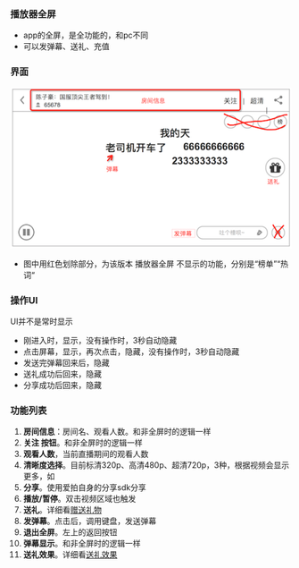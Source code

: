 ### 播放器全屏
* app的全屏，是全功能的，和pc不同
* 可以发弹幕、送礼、充值

### 界面
![横屏界面](img/player-hh.png)

* 图中用红色划除部分，为该版本 播放器全屏 不显示的功能，分别是“榜单”“热词“

### 操作UI
UI并不是常时显示

* 刚进入时，显示，没有操作时，3秒自动隐藏
* 点击屏幕，显示，再次点击，隐藏，没有操作时，3秒自动隐藏
* 发送完弹幕回来后，隐藏
* 送礼成功后回来，隐藏
* 分享成功后回来，隐藏

### 功能列表
1. **房间信息**：房间名、观看人数。和非全屏时的逻辑一样
2. **关注 按钮**。和非全屏时的逻辑一样
3. **观看人数**，当前直播期间的观看人数
3. **清晰度选择**。目前标清320p、高清480p、超清720p，3种，根据视频会显示更多，如
4. **分享**。使用爱拍自身的分享sdk分享
5. **播放/暂停**。双击视频区域也触发
6. **送礼**。详细看[赠送礼物](app/gift.md)
7. **发弹幕**。点击后，调用键盘，发送弹幕
8. **退出全屏**。左上的返回按钮
9. **弹幕显示**。和非全屏时的逻辑一样
10. **送礼效果**。详细看[送礼效果](app/gifteffect.md)


